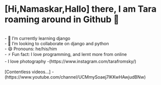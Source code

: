 
# [Hi,Namaskar,Hallo] there, I am Tara roaming around in Github 👋
<br/>
- 🌱 I’m currently learning django <br/>
- 👯 I’m looking to collaborate on django and python <br/>
- 😄 Pronouns: he/his/him <br/>
- ⚡ Fun fact: I love programming, and lernt more from online <br/>
- I love photography -(https://www.instagram.com/tarafromsky/)
<br />


<br />
[Contentless videos...] - (https://www.youtube.com/channel/UCMmySoaej7lKKwHAwjudBNw)

